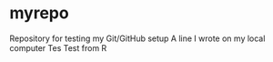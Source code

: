 # myrepo
Repository for testing my Git/GitHub setup
A line I wrote on my local computer 
Tes Test from R
